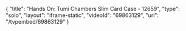 {
    "title": "Hands On: Tumi Chambers Slim Card Case - 12659",
    "type": "solo",
    "layout": "iframe-static",
    "videoId": "69863129",
    "url": "\/tvpembed\/69863129"
}
